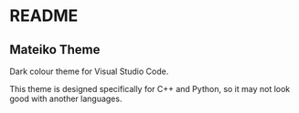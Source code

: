 # README
## Mateiko Theme
Dark colour theme for Visual Studio Code.

This theme is designed specifically for C++ and Python, so it may not look good with another languages.
